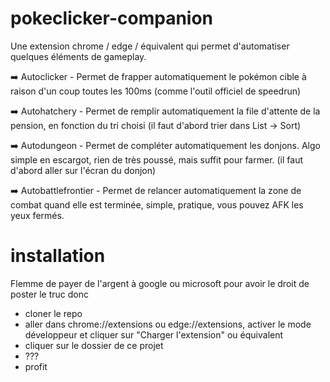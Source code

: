 # pokeclicker-companion
Une extension chrome / edge / équivalent qui permet d'automatiser quelques éléments de gameplay.

➡️ Autoclicker - Permet de frapper automatiquement le pokémon cible à raison d'un coup toutes les 100ms (comme l'outil officiel de speedrun)

➡️ Autohatchery - Permet de remplir automatiquement la file d'attente de la pension, en fonction du tri choisi (il faut d'abord trier dans List -> Sort)

➡️ Autodungeon - Permet de compléter automatiquement les donjons. Algo simple en escargot, rien de très poussé, mais suffit pour farmer. (il faut d'abord aller sur l'écran du donjon)

➡️ Autobattlefrontier - Permet de relancer automatiquement la zone de combat quand elle est terminée, simple, pratique, vous pouvez AFK les yeux fermés.

# installation
Flemme de payer de l'argent à google ou microsoft pour avoir le droit de poster le truc donc
- cloner le repo
- aller dans chrome://extensions ou edge://extensions, activer le mode développeur et cliquer sur "Charger l'extension" ou équivalent
- cliquer sur le dossier de ce projet
- ???
- profit
